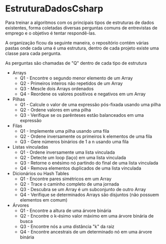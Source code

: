 # EstruturaDadosCsharp
Para treinar a algoritmos com os principais tipos de estruturas de dados existentes, forma coletadas diversas perguntas comuns de entrevistas de emprego e o objetivo é tentar respondê-las.

A organização ficou da seguinte maneira, o repositório contém várias pastas onde cada uma é uma estrutura, dentro de cada projeto existe uma classe para cada pergunta.

As perguntas são chamadas de "Q" dentro de cada tipo de estrutura

- Arrays
    - Q1 - Encontre o segundo menor elemento de um Array
    - Q2 - Primeiros inteiros não repetidos de um Array
    - Q3 - Mescle dois Arrays ordenados
    - Q4 - Reordene os valores positivos e negativos em um Array
- Pilhas
    - Q1 - Calcule o valor de uma expressão pós-fixada usando uma pilha
    - Q2 - Ordene valores em uma pilha
    - Q3 - Verifique se os parênteses estão balanceados em uma expressão
- Filas
    - Q1 - Implemente uma pilha usando uma fila
    - Q2 - Ordene inversamente os primeiros k elementos de uma fila
    - Q3 - Gere números binários de 1 a n usando uma fila
- Listas vinculadas
    - Q1 - Ordene inversamente uma lista vinculada
    - Q2 - Detecte um loop (laço) em uma lista vinculada
    - Q3 - Retorne o enésimo nó partindo do final de uma lista vinculada
    - Q4 - Remova elementos duplicados de uma lista vinculada
- Dicionários ou Hash Tables
    - Q1 - Encontre pares simétricos em um Array
    - Q2 - Trace o caminho completo de uma jornada
    - Q3 - Descubra se um Array é um subconjunto de outro Array
    - Q4 - Verifique se determinados Arrays são disjuntos (não possuem elementos em comum)
- Árvores
    - Q1 - Encontre a altura de uma árvore binária
    - Q2 - Encontre o k-ésimo valor máximo em uma árvore binária de busca
    - Q3 - Encontre nós a uma distância "k" da raiz
    - Q4 - Encontre ancestrais de um determinado nó em uma árvore binária

